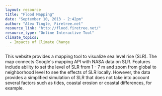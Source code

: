 ```yaml
---
layout: resource
title: "Flood Mapping"
date: "September 10, 2013 - 2:42pm"
author: "Alex Tingle, Firetree.net"
resource_link: "http://flood.firetree.net/"
resource_type: "Online Interactive Tool"
climate_topics:
  - Impacts of Climate Change
---
```


This website provides a mapping tool to visualize sea level rise (SLR).  The map connects Google's mapping API with NASA data on SLR. Features include ability to set the level of SLR from 1 - 7 m and zoom from global to neighborhood level to see the effects of SLR locally. However, the data provides a simplified simulation of SLR that does not take into account several factors such as tides, coastal erosion or coastal differences, for example.